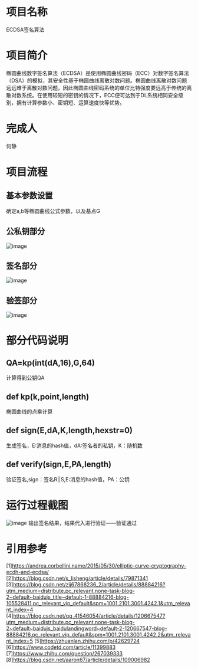 # 项目名称
ECDSA签名算法
# 项目简介
椭圆曲线数字签名算法（ECDSA）是使用椭圆曲线密码（ECC）对数字签名算法（DSA）的模拟，其安全性基于椭圆曲线离散对数问题。椭圆曲线离散对数问题远远难于离散对数问题，因此椭圆曲线密码系统的单位比特强度要远高于传统的离散对数系统。在使用较短的密钥的情况下，ECC便可达到于DL系统相同安全级别，拥有计算参数小、密钥短、运算速度快等优势。
# 完成人
何静
# 项目流程
## 基本参数设置
确定a,b等椭圆曲线公式参数，以及基点G
## 公私钥部分
![image](https://user-images.githubusercontent.com/104714591/181490967-ac0e4d76-7d70-4602-a18e-13fb94641d8f.png)

## 签名部分
![image](https://user-images.githubusercontent.com/104714591/181491096-27706096-a2a4-465c-aa0a-b4d261a46a8d.png)

## 验签部分
![image](https://user-images.githubusercontent.com/104714591/181491140-64b9e415-a770-4c46-bd1b-4b7837f221e2.png)

# 部分代码说明
## QA=kp(int(dA,16),G,64)
计算得到公钥QA
## def kp(k,point,length)
椭圆曲线的点乘计算
## def sign(E,dA,K,length,hexstr=0)
生成签名，E:消息的hash值，dA:签名者的私钥，K：随机数
## def verify(sign,E,PA,length)
验证签名,sign：签名R||S,E:消息的hash值，PA：公钥
# 运行过程截图
![image](https://user-images.githubusercontent.com/104714591/181490089-c5fd3928-4e63-4de1-a3a5-b0d882dc4257.png)
输出签名结果，结果代入进行验证——验证通过
# 引用参考
[1]https://andrea.corbellini.name/2015/05/30/elliptic-curve-cryptography-ecdh-and-ecdsa/
[2]https://blog.csdn.net/s_lisheng/article/details/79871341
[3]https://blog.csdn.net/zjj67868236_2/article/details/88884216?utm_medium=distribute.pc_relevant.none-task-blog-2~default~baidujs_title~default-1-88884216-blog-105528411.pc_relevant_vip_default&spm=1001.2101.3001.4242.1&utm_relevant_index=4
[4]https://blog.csdn.net/qq_41546054/article/details/120667547?utm_medium=distribute.pc_relevant.none-task-blog-2~default~baidujs_baidulandingword~default-2-120667547-blog-88884216.pc_relevant_vip_default&spm=1001.2101.3001.4242.2&utm_relevant_index=5
[5]https://zhuanlan.zhihu.com/p/42629724
[6]https://www.codetd.com/article/11399883
[7]https://www.zhihu.com/question/267039333
[8]https://blog.csdn.net/aaron67/article/details/109006982
